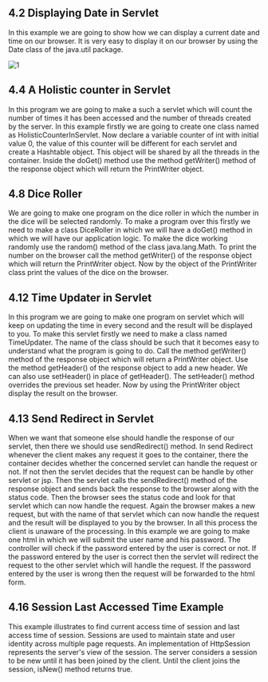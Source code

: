 4.2 Displaying Date in Servlet
------------------------------
In this example we are going to show how we can display a current date and time on our browser. It is very easy to display it on our browser by using the Date class of the java.util package.

![1](https://cloud.githubusercontent.com/assets/17005753/14224842/11544426-f8c8-11e5-817c-c6e22a0bff7e.JPG)

4.4 A Holistic counter in Servlet
---------------------------------
In this program we are going to make a such a servlet which will count the number of times it has been accessed and the number of threads created by the server.
In this example firstly we are going to create one class named as HolisticCounterInServlet. Now declare a variable counter of int with initial value 0, the value of this counter will be different for each servlet and create a Hashtable object. This object will be shared by all the threads in the container. Inside the doGet() method use the method getWriter() method of the response object which will return the PrintWriter object. 

4.8 Dice Roller
---------------
We are going to make one program on the dice roller in which the number in the dice will be selected randomly.
To make a program over this firstly we need to make a class DiceRoller in which we will have a doGet() method in which we will have our application logic. To make the dice working randomly use the random() method of the class java.lang.Math. To print the number on the browser call the method getWriter() of the response object which will return the PrintWriter object. Now by the object of the PrintWriter class print the values of the dice on the browser. 

4.12 Time Updater in Servlet
----------------------------
In this program we are going to make one program on servlet which will keep on updating the time in every second and the result will be displayed to you.
To make this servlet firstly we need to make a class named TimeUpdater.  The name of the class should be such that it becomes easy to understand what the program is going to do. Call the method getWriter() method of the response object which will return a PrintWriter object. Use the method getHeader() of the response object to add a new header. We can also use setHeader() in place of getHeader(). The setHeader() method overrides the previous set header. Now by using the PrintWriter object display the result on the browser.

4.13 Send Redirect in Servlet
-----------------------------
When we want that someone else should handle the response of our servlet, then there we should use sendRedirect() method.
In send Redirect whenever the client makes any request it goes to the container, there the container decides whether the concerned servlet can handle the request or not. If not then the servlet decides that the request can be handle by other servlet or jsp. Then the servlet calls the sendRedirect() method of the response object and sends back the response to the browser along with the status code. Then the browser sees the status code and look for that servlet which can now handle the request. Again the browser makes a new request, but with the name of that servlet which can now handle the request and the result will be displayed to you by the browser. In all this process the client is unaware of the processing.
In this example we are going to make one html in which we will submit the user name and his password. The controller will check if the password entered by the user is correct or not. If the password entered by the user is correct then the servlet will redirect the request to the other servlet which will handle the request. If the password entered by the user is wrong then the request will be forwarded to the html form.

4.16 Session Last Accessed Time Example
---------------------------------------
This example illustrates to find current  access time of session  and last access time of session. Sessions are used to maintain state and user identity across multiple page requests. An implementation of HttpSession represents the server's view of the session. The server considers a session to be new until it has been joined by the client. Until the client joins the session, isNew() method returns true.


